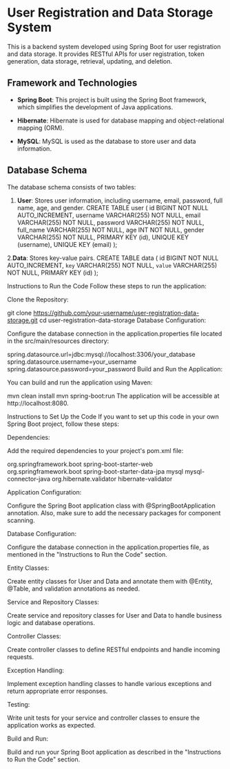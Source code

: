 # User Registration and Data Storage System

This is a backend system developed using Spring Boot for user registration and data storage. It provides RESTful APIs for user registration, token generation, data storage, retrieval, updating, and deletion.

## Framework and Technologies

- **Spring Boot**: This project is built using the Spring Boot framework, which simplifies the development of Java applications.

- **Hibernate**: Hibernate is used for database mapping and object-relational mapping (ORM).

- **MySQL**: MySQL is used as the database to store user and data information.

## Database Schema

The database schema consists of two tables:

1. **User**: Stores user information, including username, email, password, full name, age, and gender.
   CREATE TABLE user (
       id BIGINT NOT NULL AUTO_INCREMENT,
       username VARCHAR(255) NOT NULL,
       email VARCHAR(255) NOT NULL,
       password VARCHAR(255) NOT NULL,
       full_name VARCHAR(255) NOT NULL,
       age INT NOT NULL,
       gender VARCHAR(255) NOT NULL,
       PRIMARY KEY (id),
       UNIQUE KEY (username),
       UNIQUE KEY (email)
   );
   
2.**Data**: Stores key-value pairs.
  CREATE TABLE data (
    id BIGINT NOT NULL AUTO_INCREMENT,
    `key` VARCHAR(255) NOT NULL,
    `value` VARCHAR(255) NOT NULL,
    PRIMARY KEY (id)
  );

Instructions to Run the Code
Follow these steps to run the application:

Clone the Repository:

git clone https://github.com/your-username/user-registration-data-storage.git
cd user-registration-data-storage
Database Configuration:

Configure the database connection in the application.properties file located in the src/main/resources directory:

spring.datasource.url=jdbc:mysql://localhost:3306/your_database
spring.datasource.username=your_username
spring.datasource.password=your_password
Build and Run the Application:

You can build and run the application using Maven:

mvn clean install
mvn spring-boot:run
The application will be accessible at http://localhost:8080.

Instructions to Set Up the Code
If you want to set up this code in your own Spring Boot project, follow these steps:

Dependencies:

Add the required dependencies to your project's pom.xml file:

<!-- Spring Boot Starter Web -->
<dependency>
    <groupId>org.springframework.boot</groupId>
    <artifactId>spring-boot-starter-web</artifactId>
</dependency>

<!-- Spring Boot Starter Data JPA -->
<dependency>
    <groupId>org.springframework.boot</groupId>
    <artifactId>spring-boot-starter-data-jpa</artifactId>
</dependency>

<!-- MySQL Connector -->
<dependency>
    <groupId>mysql</groupId>
    <artifactId>mysql-connector-java</artifactId>
</dependency>

<!-- Hibernate Validator -->
<dependency>
    <groupId>org.hibernate.validator</groupId>
    <artifactId>hibernate-validator</artifactId>
</dependency>

Application Configuration:

Configure the Spring Boot application class with @SpringBootApplication annotation. Also, make sure to add the necessary packages for component scanning.

Database Configuration:

Configure the database connection in the application.properties file, as mentioned in the "Instructions to Run the Code" section.

Entity Classes:

Create entity classes for User and Data and annotate them with @Entity, @Table, and validation annotations as needed.

Service and Repository Classes:

Create service and repository classes for User and Data to handle business logic and database operations.

Controller Classes:

Create controller classes to define RESTful endpoints and handle incoming requests.

Exception Handling:

Implement exception handling classes to handle various exceptions and return appropriate error responses.

Testing:

Write unit tests for your service and controller classes to ensure the application works as expected.

Build and Run:

Build and run your Spring Boot application as described in the "Instructions to Run the Code" section.
